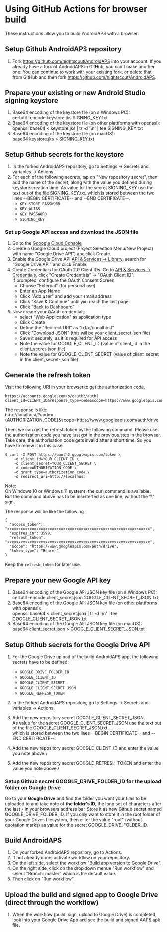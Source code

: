 # Using GitHub Actions for browser build

These instructions allow you to build AndroidAPS with a browser.


## Setup Github AndroidAPS repository

1. Fork https://github.com/nightscout/AndroidAPS into your account. If you already have a fork of AndroidAPS in GitHub, you can't make another one. You can continue to work with your existing fork, or delete that from GitHub and then fork https://github.com/nightscout/AndroidAPS.


## Prepare your existing or new Android Studio signing keystore

1. Base64 encoding of the keystore file (on a Windows PC):\
   certutil -encode keystore.jks SIGNING_KEY.txt
2. Base64 encoding of the keystore file (on other plattforms with openssl):\
   openssl base64 < keystore.jks | tr -d '\n' | tee SIGNING_KEY.txt
3. Base64 encoding of the keystore file (on macOS):\
   base64 keystore.jks > SIGNING_KEY.txt


## Setup Github secrets for the keystore

1. In the forked AndroidAPS repository, go to Settings -> Secrets and variables -> Actions.
1. For each of the following secrets, tap on "New repository secret", then add the name of the secret, along with the value you defined during keystore creation time. As value for the secret SIGNING_KEY use the text out of the file SIGNING_KEY.txt, which is stored between the two lines --BEGIN CERTIFICATE-- and --END CERTIFICATE--.  
    * `KEY_STORE_PASSWORD`
    * `KEY_ALIAS`
    * `KEY_PASSWORD`
    * `SIGNING_KEY`


### Set up Google API access and download the JSON file
1. Go to the [Gooogle Cloud Console](https://console.cloud.google.com)
2. Create a Google Cloud project (Project Selection Menu/New Project) with name "Google Drive API") and click Create.
3. Enable the Google Drive API [API & Services -> Library](https://console.cloud.google.com/apis/library), search for "Google Drive API" and click Enable.
4. Create Credentials for OAuth 2.0 Client IDs. Go to [API & Services -> Credentials](https://console.cloud.google.com/apis/credentials), click "Create Credentials" -> "OAuth Client ID".\
   If prompted, configure the OAuth Consent Screen
   * Choose "External" (for personal use)
   * Enter an App Name
   * Click "Add user" and add your email address
   * Click "Save & Continue" until you reach the last page
   * Click "Back to Dashboard"
5. Now create your OAuth credentials:
   * select "Web Application" as application type
   * Click Create
   * Define the "Redirect URI" as "http://localhost"
   * Click "Download JSON" (this will be your client_secret.json file)
   * Save it securely, as it is required for API access
   * Note the value for GOOGLE_CLIENT_ID (value of client_id in the client_secret-json file)
   * Note the value for GOOGLE_CLIENT_SECRET (value of client_secret in the client_secret-json file)

## Generate the refresh token

Visit the following URI in your browser to get the authorization code.

```
https://accounts.google.com/o/oauth2/auth?client_id=CLIENT_ID&response_type=code&scope=https://www.googleapis.com/auth/drive&redirect_uri=http://localhost&access_type=offline
```
The response is like:\
http://localhost/?code={AUTHORIZATION_CODE}&scope=https://www.googleapis.com/auth/drive

Then, we can get the refresh token by the following command. Please use the authorization code you have just got in the previous step in the browser.
Take care, the authorisation code gets invalid after a short time. So you have to renew it in this case.
```
$ curl -X POST https://oauth2.googleapis.com/token \
    -d client_id=YOUR_CLIENT_ID \
    -d client_secret=YOUR_CLIENT_SECRET \
    -d code=AUTHORIZATION_CODE \
    -d grant_type=authorization_code \
    -d redirect_uri=http://localhost
```
   Note:\
   On Windows 10 or Windows 11 systems, the curl command is available.\
   But the command above has to be inserterted as one line, without the "\\"
   sign. 
   
The response will be like the following.

```
{
  "access_token": "xxxxxxxxxxxxxxxxxxxxxxxxxxxxxxxxxxxxxxxxxxxxxxxxxxxxxxxxxxxxxxxx",
  "expires_in": 3599,
  "refresh_token": "xxxxxxxxxxxxxxxxxxxxxxxxxxxxxxxxxxxxxxxxxxxxxxxxxxxxxxxxxxxxxxxx",
  "scope": "https://www.googleapis.com/auth/drive",
  "token_type": "Bearer"
}
```

Keep the `refresh_token` for later use.
   
## Prepare your new Google API key

1. Base64 encoding of the Google API JSON key file (on a Windows PC):\
   certutil -encode client_secret.json GOOGLE_CLIENT_SECRET_JSON.txt
2. Base64 encoding of the Google API JSON key file (on other plattforms with openssl):\
   openssl base64 < client_secret.json | tr -d '\n' | tee GOOGLE_CLIENT_SECRET_JSON.txt
3. Base64 encoding of the Google API JSON key file (on macOS):\
   base64 client_secret.json > GOOGLE_CLIENT_SECRET_JSON.txt

## Setup Github secrets for the Google Drive API
1. For the Google Drive upload of the build AndroidAPS app, the following secrets have to be defined:
    * `GOOGLE_DRIVE_FOLDER_ID`
    * `GOOGLE_CLIENT_ID`
    * `GOOGLE_CLIENT_SECRET`
    * `GOOGLE_CLIENT_SECRET_JSON`
    * `GOOGLE_REFRESH_TOKEN`

1. In the forked AndroidAPS repository, go to Settings -> Secrets and variables -> Actions.
1. Add the new repository secret GOOGLE_CLIENT_SECRET_JSON.\
   As value for the secret GOOGLE_CLIENT_SECRET_JSON use the text out of the file GOOGLE_CLIENT_SECRET_JSON.txt,\
   which is stored between the two lines --BEGIN CERTIFICATE-- and --END CERTIFICATE--.  
2. Add the new repository secret GOOGLE_CLIENT_ID and enter the value you note above.\
3. Add the new repository secret GOOGLE_REFRESH_TOKEN and enter the value you note above.\

### Setup Github secret GOOGLE_DRIVE_FOLDER_ID for the upload folder on Google Drive

Go to your **Google Drive** and find the folder you want your files to be uploaded to and take note of **the folder's ID**, the long set of characters after the last `/` in your browsers address bar. Store it as new Github secret named GOOGLE_DRIVE_FOLDER_ID. If you only want to store it in the root folder of your Google Drives filesystem, then enter the value "root" (without quotation marks) as value for the secret GOOGLE_DRIVE_FOLDER_ID.

## Build AndroidAPS
1. On your forked AndroidAPS repository, go to Actions.
2. If not already done, activate workflow on your repository.
3. On the left side, select the workflow "Build app version to Google Drive".
4. On the right side, click on the drop down menue "Run workflow" and select "Branch: master" which is the default value.
5. Then click on "Run workflow".


## Upload the build and signed app to Google Drive (direct through the workflow)
1. When the workflow (build, sign, upload to Google Drive) is completed,
   look into your Google Drive App and see the build and signed AAPS apk file.
